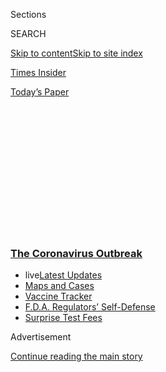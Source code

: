 <div id="app">

<div>

<div>

<div>

<div class="NYTAppHideMasthead css-1q2w90k e1suatyy0">

<div class="section css-ui9rw0 e1suatyy2">

<div class="css-eph4ug er09x8g0">

<div class="css-6n7j50">

</div>

<span class="css-1dv1kvn">Sections</span>

<div class="css-10488qs">

<span class="css-1dv1kvn">SEARCH</span>

</div>

[Skip to content](#site-content)[Skip to site index](#site-index)

</div>

<div id="masthead-section-label" class="css-1wr3we4 eaxe0e00">

[Times
Insider](https://www.nytimes3xbfgragh.onion/section/reader-center)

</div>

<div class="css-10698na e1huz5gh0">

</div>

</div>

<div id="masthead-bar-one" class="section hasLinks css-15hmgas e1csuq9d3">

<div class="css-uqyvli e1csuq9d0">

</div>

<div class="css-1uqjmks e1csuq9d1">

</div>

<div class="css-9e9ivx">

[](https://myaccount.nytimes3xbfgragh.onion/auth/login?response_type=cookie&client_id=vi)

</div>

<div class="css-1bvtpon e1csuq9d2">

[Today’s
Paper](https://www.nytimes3xbfgragh.onion/section/todayspaper)

</div>

</div>

</div>

</div>

<div data-aria-hidden="false">

<div id="site-content" data-role="main">

<div>

<div class="css-1aor85t" style="opacity:0.000000001;z-index:-1;visibility:hidden">

<div class="css-1hqnpie">

<div class="css-epjblv">

<span class="css-17xtcya">[Times
Insider](/section/reader-center)</span><span class="css-x15j1o">|</span><span class="css-fwqvlz">Why
I’m Obsessed With Patients’ Medical
Bills</span>

</div>

<div class="css-k008qs">

<div class="css-1iwv8en">

<span class="css-18z7m18"></span>

<div>

</div>

</div>

<span class="css-1n6z4y"></span>

<div class="css-1705lsu">

<div class="css-4xjgmj">

<div class="css-4skfbu" data-role="toolbar" data-aria-label="Social Media Share buttons, Save button, and Comments Panel with current comment count" data-testid="share-tools">

  - 
  - 
  - 
  - 
    
    <div class="css-6n7j50">
    
    </div>

  - 
  - 

</div>

</div>

</div>

</div>

</div>

</div>

<div class="css-13pd83m">

<div class="css-l9svim">

### [<span class="css-pa1jbp"><span class="css-1rxm0ex">The Coronavirus</span><span class="css-1rxm0ex"> Outbreak</span></span>](https://www.nytimes3xbfgragh.onion/news-event/coronavirus?name=styln-coronavirus-national&region=TOP_BANNER&block=storyline_menu_recirc&action=click&pgtype=Article&impression_id=590f0310-f4b7-11ea-8fc3-e39d92f58733&variant=undefined)

  - <span class="css-1qkutce"><span class="css-12clwdu">live</span>[Latest
    Updates](https://www.nytimes3xbfgragh.onion/2020/09/11/world/covid-19-coronavirus.html?name=styln-coronavirus-national&region=TOP_BANNER&block=storyline_menu_recirc&action=click&pgtype=Article&impression_id=590f0311-f4b7-11ea-8fc3-e39d92f58733&variant=undefined)</span>
  - <span class="css-1qkutce">[Maps and
    Cases](https://www.nytimes3xbfgragh.onion/interactive/2020/us/coronavirus-us-cases.html?name=styln-coronavirus-national&region=TOP_BANNER&block=storyline_menu_recirc&action=click&pgtype=Article&impression_id=590f0312-f4b7-11ea-8fc3-e39d92f58733&variant=undefined)</span>
  - <span class="css-1qkutce">[Vaccine
    Tracker](https://www.nytimes3xbfgragh.onion/interactive/2020/science/coronavirus-vaccine-tracker.html?name=styln-coronavirus-national&region=TOP_BANNER&block=storyline_menu_recirc&action=click&pgtype=Article&impression_id=590f2a20-f4b7-11ea-8fc3-e39d92f58733&variant=undefined)</span>
  - <span class="css-1qkutce">[F.D.A. Regulators’
    Self-Defense](https://www.nytimes3xbfgragh.onion/2020/09/10/us/politics/fda-coronavirus-vaccine.html?name=styln-coronavirus-national&region=TOP_BANNER&block=storyline_menu_recirc&action=click&pgtype=Article&impression_id=590f2a21-f4b7-11ea-8fc3-e39d92f58733&variant=undefined)</span>
  - <span class="css-1qkutce">[Surprise Test
    Fees](https://www.nytimes3xbfgragh.onion/2020/09/09/upshot/coronavirus-surprise-test-fees.html?name=styln-coronavirus-national&region=TOP_BANNER&block=storyline_menu_recirc&action=click&pgtype=Article&impression_id=590f2a22-f4b7-11ea-8fc3-e39d92f58733&variant=undefined)</span>

</div>

</div>

<div id="top-wrapper" class="css-1sy8kpn">

<div id="top-slug" class="css-l9onyx">

Advertisement

</div>

[Continue reading the main
story](#after-top)

<div class="ad top-wrapper" style="text-align:center;height:100%;display:block;min-height:250px">

<div id="top" class="place-ad" data-position="top" data-size-key="top">

</div>

</div>

<div id="after-top">

</div>

</div>

<div>

<div id="sponsor-wrapper" class="css-1hyfx7x">

<div id="sponsor-slug" class="css-19vbshk">

Supported by

</div>

[Continue reading the main
story](#after-sponsor)

<div id="sponsor" class="ad sponsor-wrapper" style="text-align:center;height:100%;display:block">

</div>

<div id="after-sponsor">

</div>

</div>

<div class="css-186x18t">

Times Insider

</div>

<div class="css-1vkm6nb ehdk2mb0">

# Why I’m Obsessed With Patients’ Medical Bills

</div>

To report on the true cost of health care, it’s critical to see what a
hospital charges patients. But since hospitals keep those prices a
secret, I turn to the next best source:
you.

![<span class="css-cch8ym"><span class="css-1dv1kvn">Credit</span><span class="css-cnj6d5 e1z0qqy90" itemprop="copyrightHolder"><span class="css-1ly73wi e1tej78p0">Credit...</span><span>Scott
Gelber</span></span></span>](https://static01.graylady3jvrrxbe.onion/images/2020/07/30/autossell/30up-bills-cover/30up-bills-cover-threeByTwoLargeAt2X.png)

<div class="css-18e8msd">

<div class="css-vp77d3 epjyd6m0">

<div class="css-hus3qt ey68jwv0" data-aria-hidden="true">

[![Sarah
Kliff](https://static01.graylady3jvrrxbe.onion/images/2020/08/25/reader-center/author-sarah-kliff/author-sarah-kliff-thumbLarge.png
"Sarah Kliff")](https://www.nytimes3xbfgragh.onion/by/sarah-kliff)

</div>

<div class="css-1baulvz">

By [<span class="css-1baulvz last-byline" itemprop="name">Sarah
Kliff</span>](https://www.nytimes3xbfgragh.onion/by/sarah-kliff)

</div>

</div>

  - 
    
    <div class="css-ld3wwf e16638kd2">
    
    Published Aug. 7, 2020Updated Aug. 8,
    2020
    
    </div>

  - 
    
    <div class="css-4xjgmj">
    
    <div class="css-pvvomx" data-role="toolbar" data-aria-label="Social Media Share buttons, Save button, and Comments Panel with current comment count" data-testid="share-tools">
    
      - 
      - 
      - 
      - 
        
        <div class="css-6n7j50">
        
        </div>
    
      - 
      - 
    
    </div>
    
    </div>

</div>

</div>

<div class="section meteredContent css-1r7ky0e" name="articleBody" itemprop="articleBody">

<div class="css-1fanzo5 StoryBodyCompanionColumn">

<div class="css-53u6y8">

[*Times
Insider*](https://www.nytimes3xbfgragh.onion/series/times-insider)
*explains who we are and what we do, and delivers behind-the-scenes
insights into how our journalism comes together.*

My reporting obsession with medical bills started with a bandage. A
very, very expensive bandage.

Four years ago, before I worked for The New York Times, a reader emailed
me a surprising story. He had taken his 1-year-old daughter to the
emergency room because after her nails were clipped a bit too short, her
finger started spurting blood. The little girl was fine, and received a
disposable bandage that fell off on the car ride home.

Then the bill came: $629 for the visit. How could such a simple visit
cost so much? I discovered that the real cost lay in fees that every
emergency room charges just for walking in the door. I also discovered
something else important.

At the bottom of [my article about the little girl’s
case](https://www.vox.com/2016/5/13/11606760/emergency-facility-fees-american-health-care),
I asked readers to reach out if they had similar bills to share. I
expected a few dozen emails. I ended up with hundreds. Frustrated
readers desperately wanted to share their billing experiences — and, I
quickly learned, had access to some of the most valuable, most private
information in the American health care system.

</div>

</div>

<div class="css-1fanzo5 StoryBodyCompanionColumn">

<div class="css-53u6y8">

Now, I’m turning to the readers of The Times, where I work as an
investigative journalist, to help me report on what people are being
charged when they get tested or treated for the coronavirus. This week,
The Times introduced [a new
form](http://www.nytimes3xbfgragh.onion/costofcare) so patients may
submit their bills, which contain insights that are nearly impossible to
find elsewhere.

</div>

</div>

<div>

</div>

<div class="css-1fanzo5 StoryBodyCompanionColumn">

<div class="css-53u6y8">

That’s because in the United States, hospitals and doctors’ offices
typically keep their prices secret. Powerful lobbies want to keep things
that way. But people in the Trump administration see transparency as a
way to reduce medical costs. Last year, when they proposed a rule that
would make public the prices that providers negotiate with insurers, the
American Hospital Association [sued to stop
it](https://www.nytimes3xbfgragh.onion/2019/12/04/health/hospitals-trump-prices-transparency.html).
(The hospitals recently [lost in federal
court](https://www.nytimes3xbfgragh.onion/2020/06/23/upshot/hospitals-lost-price-transparency-lawsuit.html)
but plan to appeal the
decision.)

<div id="NYT_MAIN_CONTENT_1_REGION" class="css-9tf9ac">

<div>

<div id="styln-covid-updates-world" class="section interactive-content interactive-size-medium css-1ftcdic">

<div class="css-17ih8de interactive-body">

<div id="styln-briefing-block" data-asset-id="QXJ0aWNsZTpueXQ6Ly9hcnRpY2xlLzJiYjYwYTJiLTY3NjItNTg3NC1iMGVhLWY4NzRhMjE3NTQyZA==">

<div class="briefing-block-header-section">

# [Latest Updates: The Coronavirus Outbreak](https://www.nytimes3xbfgragh.onion/2020/09/11/world/covid-19-coronavirus.html?action=click&pgtype=Article&state=default&region=MAIN_CONTENT_1&context=storylines_live_updates)

<div class="briefing-block-ts">

Updated 2020-09-12T04:56:54.924Z

</div>

</div>

  - [Fauci cautions the virus could disrupt life in the U.S. until
    ‘maybe even towards the end
    of 2021.’](https://www.nytimes3xbfgragh.onion/2020/09/11/world/covid-19-coronavirus.html?action=click&pgtype=Article&state=default&region=MAIN_CONTENT_1&context=storylines_live_updates#link-dfb8a16)
  - [From Asia to Africa, China promotes its vaccine candidates to win
    friends.](https://www.nytimes3xbfgragh.onion/2020/09/11/world/covid-19-coronavirus.html?action=click&pgtype=Article&state=default&region=MAIN_CONTENT_1&context=storylines_live_updates#link-7104d154)
  - [The other way the virus will kill:
    hunger.](https://www.nytimes3xbfgragh.onion/2020/09/11/world/covid-19-coronavirus.html?action=click&pgtype=Article&state=default&region=MAIN_CONTENT_1&context=storylines_live_updates#link-393ad215)

<div class="briefing-block-footer">

<div class="briefing-block-footer-meta">

[See more
updates](https://www.nytimes3xbfgragh.onion/2020/09/11/world/covid-19-coronavirus.html?action=click&pgtype=Article&state=default&region=MAIN_CONTENT_1&context=storylines_live_updates)

</div>

<div class="briefing-block-briefinglinks">

<span>More live coverage:</span>
[Markets](https://www.nytimes3xbfgragh.onion/live/2020/09/11/business/stock-market-today-coronavirus?action=click&pgtype=Article&state=default&region=MAIN_CONTENT_1&context=storylines_live_updates)

</div>

</div>

</div>

</div>

</div>

</div>

</div>

The secrecy that surrounds health care prices is a huge hurdle for
health care reporters like me. I know from academic studies that
America’s health care prices are the [highest in the
world](https://www.healthaffairs.org/doi/full/10.1377/hlthaff.22.3.89#:~:text=It's%20The%20Prices%2C%20Stupid%3A%20Why,From%20Other%20Countries%20%7C%20Health%20Affairs),
and that fees can [vary
drastically](https://www.nytimes3xbfgragh.onion/2019/04/30/upshot/health-care-huge-price-discrepancies.html)
from one hospital or doctor’s office to another.

But it’s still difficult, sometimes impossible, to write a story about
which hospital or doctor is the most expensive or the least. That’s the
information readers want. It’s the information I want, too. And it’s the
hardest to get.

</div>

</div>

<div class="css-1fanzo5 StoryBodyCompanionColumn">

<div class="css-53u6y8">

The emails readers sent me after I wrote about that $600 bandage gave me
a solution. Many included medical bills with the price charged, what the
insurer paid and what the patient was responsible for. The secrets were
suddenly in plain sight.

<div id="NYT_MAIN_CONTENT_2_REGION" class="css-9tf9ac">

<div>

</div>

</div>

Since then, readers’ medical bills have become a crucial source for my
reporting. They are the documents that say exactly what medicine costs
in the United States. Coupled with interviews with patients, who can
explain the effects of those costs on their lives, they underpin
powerful stories about living in a country where routine care can cost
three or four times what it does abroad.

Last year, readers’ bills helped me [figure
out](https://www.vox.com/policy-and-politics/2019/1/7/18137967/er-bills-zuckerberg-san-francisco-general-hospital)
that the only trauma center in San Francisco was out of network with all
private insurance companies, leaving patients with thousands of dollars
in medical debt. I received those bills through a reporting project at
my last job, where we crowdsourced a database of 2,000 emergency room
bills.

Just last month, I got exceptionally lucky when four patients who
received coronavirus tests in one Texas emergency room decided to send
me their billing documents. Three patients sent them in totally
unconnected to one another, each aghast at the prices. (The fourth came
from one patient’s friend.) Together, they showed that the price of a
test [could range from $199 to
$6,408](https://www.nytimes3xbfgragh.onion/2020/06/29/upshot/coronavirus-tests-unpredictable-prices.html)
— all in the same facility.

That story made me eager to better understand what the price of testing
and other coronavirus care looks like in the rest of the country, and,
working with my Times colleagues, I decided that readers’ bills were the
best way to tell the story. (When handling sensitive information, access
is highly restricted and is never published without prior consent.)

Collecting medical bills is, admittedly, a slow, inefficient process
that doesn’t lend itself to automation. The documents that come in are
messy. Some are image files and others are PDFs. Each hospital and
insurer uses its own formatting. A few medical bills — the ones I now
swoon for — include detailed, itemized information that shows the price
of every pill and scan. Others, frustratingly, lump everything together
into one price.

Running a project like this is equal parts stressful and exciting
because I don’t know in advance what stories I’ll tell. Instead, I’m
waiting to see where the readers’ submissions will guide me.

Right now, I’m mostly excited: Since starting on Monday, we’ve already
had nearly 200 submissions. The more I read, the more interesting
patterns I start to notice.

</div>

</div>

</div>

<div>

</div>

<div>

</div>

<div>

</div>

<div>

<div id="bottom-wrapper" class="css-1ede5it">

<div id="bottom-slug" class="css-l9onyx">

Advertisement

</div>

[Continue reading the main
story](#after-bottom)

<div id="bottom" class="ad bottom-wrapper" style="text-align:center;height:100%;display:block;min-height:90px">

</div>

<div id="after-bottom">

</div>

</div>

</div>

</div>

</div>

## Site Index

<div>

</div>

## Site Information Navigation

  - [© <span>2020</span> <span>The New York Times
    Company</span>](https://help.nytimes3xbfgragh.onion/hc/en-us/articles/115014792127-Copyright-notice)

<!-- end list -->

  - [NYTCo](https://www.nytco.com/)
  - [Contact
    Us](https://help.nytimes3xbfgragh.onion/hc/en-us/articles/115015385887-Contact-Us)
  - [Work with us](https://www.nytco.com/careers/)
  - [Advertise](https://nytmediakit.com/)
  - [T Brand Studio](http://www.tbrandstudio.com/)
  - [Your Ad
    Choices](https://www.nytimes3xbfgragh.onion/privacy/cookie-policy#how-do-i-manage-trackers)
  - [Privacy](https://www.nytimes3xbfgragh.onion/privacy)
  - [Terms of
    Service](https://help.nytimes3xbfgragh.onion/hc/en-us/articles/115014893428-Terms-of-service)
  - [Terms of
    Sale](https://help.nytimes3xbfgragh.onion/hc/en-us/articles/115014893968-Terms-of-sale)
  - [Site
    Map](https://spiderbites.nytimes3xbfgragh.onion)
  - [Help](https://help.nytimes3xbfgragh.onion/hc/en-us)
  - [Subscriptions](https://www.nytimes3xbfgragh.onion/subscription?campaignId=37WXW)

</div>

</div>

</div>

</div>
